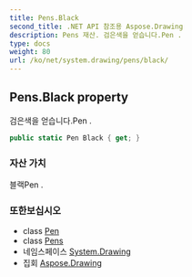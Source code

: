 ```yaml
---
title: Pens.Black
second_title: .NET API 참조용 Aspose.Drawing
description: Pens 재산. 검은색을 얻습니다.Pen .
type: docs
weight: 80
url: /ko/net/system.drawing/pens/black/
---
```

## Pens.Black property

검은색을 얻습니다.Pen .

```csharp
public static Pen Black { get; }
```

### 자산 가치

블랙Pen .

### 또한보십시오

* class [Pen](../../pen/)
* class [Pens](../)
* 네임스페이스 [System.Drawing](../../pens/)
* 집회 [Aspose.Drawing](../../../)


